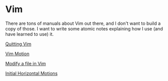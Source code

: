 # Vim

There are tons of manuals about Vim out there, and I don't want to build a copy of those. I want to write some atomic notes explaining how I use (and have learned to use) it.

[Quitting Vim](vim-quit.md)

[Vim Motion](vim-motion.md)

[Modify a file in Vim](modify-a-file-in-vim.md)

[Initial Horizontal Motions](horizontal-vim-motions-intro.md)

